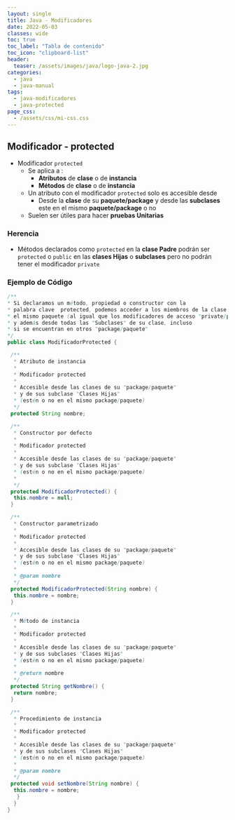 ```yaml
---
layout: single
title: Java - Modificadores
date: 2022-05-03
classes: wide
toc: true
toc_label: "Tabla de contenido"
toc_icon: "clipboard-list"
header:
  teaser: /assets/images/java/logo-java-2.jpg
categories:
  - java
  - java-manual
tags:
  - java-modificadores
  - java-protected
page_css: 
  - /assets/css/mi-css.css
---
```


## Modificador - protected

* Modificador ``protected``
  * Se aplica a :
    * **Atributos** de **clase** o de **instancia**
    * **Métodos** de **clase** o de **instancia**
  * Un atributo con el modificador ``protected`` solo es accesible desde
    * Desde la **clase** de su **paquete/package** y desde las **subclases** este en el mismo **paquete/package** o no
  * Suelen ser útiles para hacer **pruebas Unitarias**

### Herencia

* Métodos declarados como ``protected`` en la **clase Padre** podrán ser ``protected`` o ``public`` en las **clases Hijas** o **subclases** pero no podrán tener el modificador ``private``

### Ejemplo de Código

```java
/**
* Si declaramos un método, propiedad o constructor con la 
* palabra clave  protected, podemos acceder a los miembros de la clase desde 
* el mismo paquete (al igual que los modificadores de acceso "private/privado" del "package/paquete") 
* y además desde todas las "Subclases" de su clase, incluso 
* si se encuentran en otros "package/paquete"
*/ 
public class ModificadorProtected {

 /**
  * Atributo de instancia
  * 
  * Modificador protected
  * 
  * Accesible desde las clases de su "package/paquete" 
  * y de sus subclase "Clases Hijas" 
  * (estén o no en el mismo package/paquete)
  */
 protected String nombre;

 /**
  * Constructor por defecto
  * 
  * Modificador protected
  * 
  * Accesible desde las clases de su "package/paquete" 
  * y de sus subclase "Clases Hijas" 
  * (estén o no en el mismo package/paquete)
  * 
  */
 protected ModificadorProtected() {
  this.nombre = null;
 }

 /**
  * Constructor parametrizado
  * 
  * Modificador protected
  * 
  * Accesible desde las clases de su "package/paquete" 
  * y de sus subclase "Clases Hijas" 
  * (estén o no en el mismo package/paquete)
  * 
  * @param nombre
  */
 protected ModificadorProtected(String nombre) {
  this.nombre = nombre;
 }

 /**
  * Método de instancia
  * 
  * Modificador protected
  * 
  * Accesible desde las clases de su "package/paquete" 
  * y de sus subclases "Clases Hijas" 
  * (estén o no en el mismo package/paquete)
  * 
  * @return nombre
  */
 protected String getNombre() {
  return nombre;
 }

 /**
  * Procedimiento de instancia
  * 
  * Modificador protected
  * 
  * Accesible desde las clases de su "package/paquete" 
  * y de sus subclases "Clases Hijas" 
  * (estén o no en el mismo package/paquete)
  * 
  * @param nombre
  */
 protected void setNombre(String nombre) {
  this.nombre = nombre;
   }
  }
}
```
